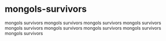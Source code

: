 # mongols-survivors
 mongols survivors mongols survivors mongols survivors mongols survivors mongols survivors mongols survivors mongols survivors mongols survivors mongols survivors
